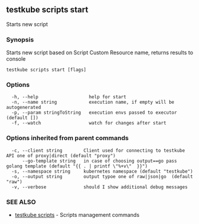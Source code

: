 ## testkube scripts start

Starts new script

### Synopsis

Starts new script based on Script Custom Resource name, returns results to console

```
testkube scripts start [flags]
```

### Options

```
  -h, --help                   help for start
  -n, --name string            execution name, if empty will be autogenerated
  -p, --param stringToString   execution envs passed to executor (default [])
  -f, --watch                  watch for changes after start
```

### Options inherited from parent commands

```
  -c, --client string        Client used for connecting to testkube API one of proxy|direct (default "proxy")
      --go-template string   in case of choosing output==go pass golang template (default "{{ . | printf \"%+v\"  }}")
  -s, --namespace string     kubernetes namespace (default "testkube")
  -o, --output string        output typoe one of raw|json|go  (default "raw")
  -v, --verbose              should I show additional debug messages
```

### SEE ALSO

* [testkube scripts](testkube_scripts.md)	 - Scripts management commands

